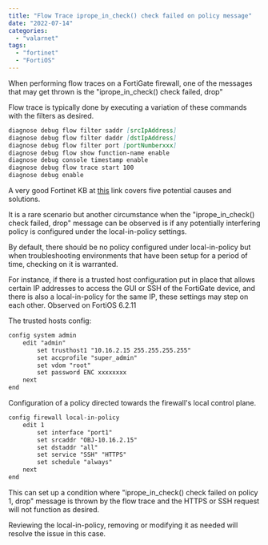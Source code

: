 ```yaml
---
title: "Flow Trace iprope_in_check() check failed on policy message"
date: "2022-07-14"
categories: 
  - "valarnet"
tags: 
  - "fortinet"
  - "FortiOS"
---
```

When performing flow traces on a FortiGate firewall, one of the messages that may get thrown is the "iprope_in_check() check failed, drop"

Flow trace is typically done by executing a variation of these commands with the filters as desired.
```md
diagnose debug flow filter saddr [srcIpAddress]
diagnose debug flow filter daddr [dstIpAddress]
diagnose debug flow filter port [portNumberxxx]
diagnose debug flow show function-name enable
diagnose debug console timestamp enable
diagnose debug flow trace start 100
diagnose debug enable
```
A very good Fortinet KB at [this](https://community.fortinet.com/t5/FortiGate/Troubleshooting-Tip-debug-flow-messages-iprope-in-check-check/ta-p/190119) link covers five potential causes and solutions.

It is a rare scenario but another circumstance when the "iprope_in_check() check failed, drop" message can be observed is if any potentially interfering policy is configured under the local-in-policy settings. 

By default, there should be no policy configured under local-in-policy but when troubleshooting environments that have been setup for a period of time, checking on it is warranted.

For instance, if there is a trusted host configuration put in place that allows certain IP addresses to access the GUI or SSH of the FortiGate device, and there is also a local-in-policy for the same IP, these settings may step on each other. Observed on FortiOS 6.2.11

The trusted hosts config:
```md
config system admin
    edit "admin"
        set trusthost1 "10.16.2.15 255.255.255.255"
        set accprofile "super_admin"
        set vdom "root"
        set password ENC xxxxxxxx
    next
end
```
Configuration of a policy directed towards the firewall's local control plane.
```md
config firewall local-in-policy
    edit 1
        set interface "port1"
        set srcaddr "OBJ-10.16.2.15"
        set dstaddr "all"
        set service "SSH" "HTTPS"
        set schedule "always"
    next
end
```
This can set up a condition where "iprope_in_check() check failed on policy 1, drop" message is thrown by the flow trace and the HTTPS or SSH request will not function as desired.

Reviewing the local-in-policy, removing or modifying it as needed will resolve the issue in this case.